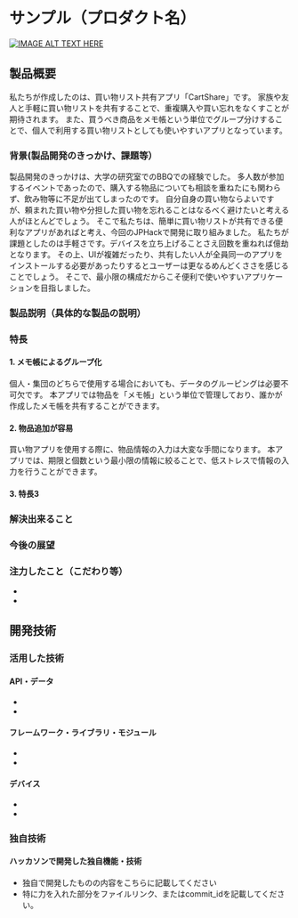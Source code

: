 # サンプル（プロダクト名）

[![IMAGE ALT TEXT HERE](https://jphacks.com/wp-content/uploads/2024/07/JPHACKS2024_ogp.jpg)](https://www.youtube.com/watch?v=DZXUkEj-CSI)

## 製品概要
私たちが作成したのは、買い物リスト共有アプリ「CartShare」です。
家族や友人と手軽に買い物リストを共有することで、重複購入や買い忘れをなくすことが期待されます。
また、買うべき商品をメモ帳という単位でグループ分けすることで、個人で利用する買い物リストとしても使いやすいアプリとなっています。

### 背景(製品開発のきっかけ、課題等）
製品開発のきっかけは、大学の研究室でのBBQでの経験でした。
多人数が参加するイベントであったので、購入する物品についても相談を重ねたにも関わらず、飲み物等に不足が出てしまったのです。
自分自身の買い物ならよいですが、頼まれた買い物や分担した買い物を忘れることはなるべく避けたいと考える人がほとんどでしょう。
そこで私たちは、簡単に買い物リストが共有できる便利なアプリがあればと考え、今回のJPHackで開発に取り組みました。
私たちが課題としたのは手軽さです。デバイスを立ち上げることさえ回数を重ねれば億劫となります。
その上、UIが複雑だったり、共有したい人が全員同一のアプリをインストールする必要があったりするとユーザーは更なるめんどくささを感じることでしょう。
そこで、最小限の構成だからこそ便利で使いやすいアプリケーションを目指しました。

### 製品説明（具体的な製品の説明）
### 特長
#### 1. メモ帳によるグループ化
個人・集団のどちらで使用する場合においても、データのグルーピングは必要不可欠です。
本アプリでは物品を「メモ帳」という単位で管理しており、誰かが作成したメモ帳を共有することができます。

#### 2. 物品追加が容易
買い物アプリを使用する際に、物品情報の入力は大変な手間になります。
本アプリでは、期限と個数という最小限の情報に絞ることで、低ストレスで情報の入力を行うことができます。

#### 3. 特長3

### 解決出来ること
### 今後の展望
### 注力したこと（こだわり等）
* 
* 

## 開発技術
### 活用した技術
#### API・データ
* 
* 

#### フレームワーク・ライブラリ・モジュール
* 
* 

#### デバイス
* 
* 

### 独自技術
#### ハッカソンで開発した独自機能・技術
* 独自で開発したものの内容をこちらに記載してください
* 特に力を入れた部分をファイルリンク、またはcommit_idを記載してください。
